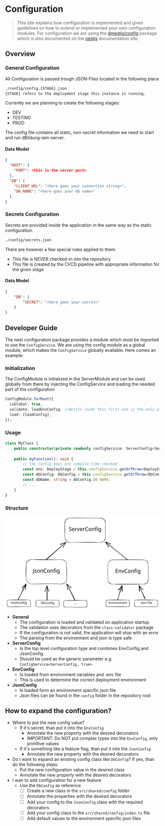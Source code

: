 # Configuration

> This site explains how configuration is implemented and gives guidelines on
> how to extend or implemented your own configuration modules. For configuration
> we are using the [@nestjs/config](https://www.npmjs.com/package/@nestjs/config)
> package which is also documented on the [nestjs](https://docs.nestjs.com/techniques/configuration)
> documentation site.

## Overview

### General Configuration
All Configuration is passed trough JSON-Files located in the following place

```bash
./config/config.{STAGE}.json
{STAGE} refers to the deployment stage this instance is running.
```

Currently we are planning to create the following stages:
- DEV
- TESTING
- PROD

The config file contains all static, non-secret information we need to start and run dBildung-iam-server.

#### Data Model
```json
{
  "HOST": {
    "PORT": <this is the server port>
  },
  "DB": {
    "CLIENT_URL": "<here goes your connection string>",
    "DB_NAME": "<here goes your db name>"
  }
}
```

### Secrets Configuration
Secrets are provided inside the application in the same way as the static configuration.
```bash
./config/secrets.json
```

There are however a few special rules applied to them:

- This file is NEVER checked-in into the repository
- This file is created by the CI/CD pipeline with appropriate information for the given stage

#### Data Model
```json
{
    "DB": {
        "SECRET": "<here goes your secret>"
    }
}
```

## Developer Guide

The nest configuration package provides a module which must be imported to use the `ConfigService`.
We are using the config module as a global module, which makes the `ConfigService` globally available.
Here comes an example:

### Initialization
The ConfigModule is initialized in the ServerModule and can be used globally from there by injecting the ConfigService and loading the needed part of the configuration

```ts
ConfigModule.forRoot({
  isGlobal: true,
  validate: loadEnvConfig, //NestJs loads this first and is the only place it loads ENV-variables. We use this to load the current stage
  load: [loadConfig],
});
```

### Usage
```ts
class MyClass {
    public constructor(private readonly configService: ServerConfig<ServerConfig, true>) {}

    public myFunction(): void {
        // the config keys are compile time checked
        const env: DeployStage = this.configService.getOrThrow<DeployStage>('DEPLOY_STAGE');
        const dbConfig: DbConfig = this.configService.getOrThrow<DbConfig>('DB');
        const dbName: string = dbConfig.DB_NAME;
        // ...
    }
}
```

### Structure

![Configuration Composition Structure](./img/config-structure.svg)

* **General**
  * The configuration is loaded and validated on application startup
  * The validation uses decorators from the `class-validator` package
  * If the configuration is not valid, the application will stop with an error
  * The parsing from the environment and json is type safe
* **ServerConfig**
  * Is the top level configuration type and combines EnvConfig and JsonConfig
  * Should be used as the generic parameter e.g. `ConfigService<ServerConfig, true>`
* **EnvConfig**
  * Is loaded from environment variables and .env file
  * This is used to determine the correct deployment environment
* **JsonConfig**
  * Is loaded form an environment specific json file
  * Json files can be found in the `config` folder in the repository root

## How to expand the configuration?

* Where to put the new config value?
  * If it's secret, than put it into the `EnvConfig`
    * Annotate the new property with the desired decorators
    * IMPORTANT: Do NOT put complex types into the `EnvConfig`, only primitive values
  * If it's something like a feature flag, than put it into the `JsonConfig`
    * Annotate the new property with the desired decorators
* Do I want to expand an existing config class like `DbConfig`? If yes, than do the following steps:
  * Put the new configuration value in the desired class
  * Annotate the new property with the desired decorators
* I wan to add configuration for a new feature
  * Use the `DbConfig` as reference
    * [ ] Create a new class in the `src/shared/config` folder
    * [ ] Annotate the properties with the desired decorators
    * [ ] Add your config to the `JsonConfig` class with the required decorators
    * [ ] Add your config class to the `src/shared/config/index.ts` file
    * [ ] Add default values to the environment specific json files
